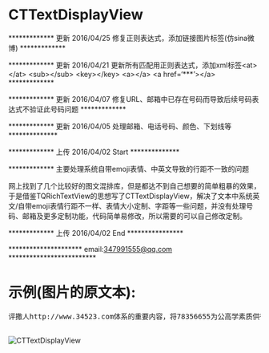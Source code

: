 # CTTextDisplayView


************* 更新 2016/04/25 修复正则表达式，添加链接图片标签(仿sina微博) *************

************* 更新 2016/04/21  更新所有匹配用正则表达式，添加xml标签\<at\>\</at\> \<sub\>\</sub\> \<key\>\</key\> \<a\>\</a\> \<a href=‘***’\>\</a\> *************

************* 更新 2016/04/07 修复URL、邮箱中已存在号码而导致后续号码表达式不验证此号码问题 *************

************* 更新 2016/04/05 处理邮箱、电话号码、颜色、下划线等 **************

************* 上传 2016/04/02 Start **************

************* 主要处理系统自带emoji表情、中英文导致的行距不一致的问题 

网上找到了几个比较好的图文混排库，但是都达不到自己想要的简单粗暴的效果，于是借鉴TQRichTextView的思想写了CTTextDisplayView，解决了文本中系统英文/自带emoji表情行距不一样、表情大小定制、字距等一些问题，并没有处理号码、邮箱及更多定制功能，代码简单易修改，所以需要的可以自己修改定制。

************* 上传 2016/04/02 End ****************

*********************  email:347991555@qq.com   *************************

# 示例(图片的原文本):

<pre>
评撒人http://www.34523.com体系的重要内容，将78356655为公高学素质供衡和指导。有条< a href='https://xjasesffdf.jp/iji'>基準に対して同< /a>的科学精神了解的知识、具备的能力[悲伤][拜拜][拜拜][悲伤][拜拜][鄙视][鄙视][鄙视][鄙视][悲伤][鄙视][鄙视][鄙视][鄙视][鄙视]每条基准下列出了相应的点< a href='https://www.erssffd.com/mo'>그래, 기준 을 위해 같은 对基准进行了进行了同위해 같은 < /a>不需要。< a href='https://www.google.com'>Google< /a>回http://www.3452324.com右< a href='www.baidu.com'>Baidu百度< /a>复[拜拜]lkm要标准${张三} < sub>周杰伦</sub><key>李四</key><at>猪八戒</at>1233回工WEcx回上张三复想人们回家78356655@qq.com[拜拜][鄙视] 0755-78356655[鄙视]#{旅游节DD}[拜拜][鄙视]13456890000四:32}And@{王麻子:12}\ue056宝https://www.google.com/贵的@时间[拜拜]视我 自鄙www.baidu.com[拜<at>想回家</at>拜[悲伤]视]横[悲伤]刀[拜拜]向天@{王麻子:12}笑[拜拜]，@{去留肝胆两昆}仑。 This is my first CoreText @{王麻子}张家#{北京奥运会}界旅游#{周杰伦:23}[拜拜]独往来[拜拜]独往来[鄙视]独往来[悲伤]。

</pre>


![CTTextDisplayView](https://github.com/BrownCN023/CTTextDisplayView/blob/master/ScreenShot_03.png)